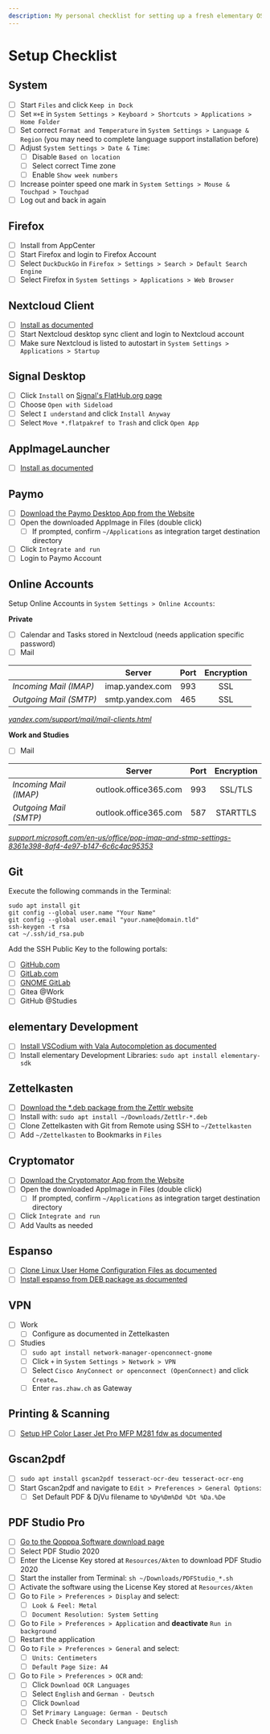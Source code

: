 ```yaml
---
description: My personal checklist for setting up a fresh elementary OS installation.
---
```


# Setup Checklist

## System

* [ ] Start `Files` and click `Keep in Dock`
* [ ] Set `⌘+E` in `System Settings > Keyboard > Shortcuts > Applications > Home Folder`
* [ ] Set correct `Format and Temperature` in `System Settings > Language & Region` \(you may need to complete language support installation before\)
* [ ] Adjust `System Settings > Date & Time`:
  * [ ] Disable `Based on location`
  * [ ] Select correct Time zone
  * [ ] Enable `Show week numbers`
* [ ] Increase pointer speed one mark in `System Settings > Mouse & Touchpad > Touchpad`
* [ ] Log out and back in again

## Firefox

* [ ] Install from AppCenter
* [ ] Start Firefox and login to Firefox Account
* [ ] Select `DuckDuckGo` in `Firefox > Settings > Search > Default Search Engine`
* [ ] Select Firefox in `System Settings > Applications > Web Browser`

## Nextcloud Client

* [ ] [Install as documented](../../resources/linux-desktop/install-nextcloud-client.md)
* [ ] Start Nextcloud desktop sync client and login to Nextcloud account
* [ ] Make sure Nextcloud is listed to autostart in `System Settings > Applications > Startup`

## Signal Desktop

* [ ] Click `Install` on [Signal's FlatHub.org page](https://flathub.org/apps/details/org.signal.Signal)
* [ ] Choose `Open with Sideload`
* [ ] Select `I understand` and click `Install Anyway`
* [ ] Select `Move *.flatpakref to Trash` and click `Open App`

## AppImageLauncher

* [ ] [Install as documented](https://github.com/TheAssassin/AppImageLauncher/wiki/Install-on-Ubuntu-or-Debian)

## Paymo

* [ ] [Download the Paymo Desktop App from the Website](https://www.paymoapp.com/downloads-and-integrations/)
* [ ] Open the downloaded AppImage in Files \(double click\)
  * [ ] If prompted, confirm `~/Applications` as integration target destination directory
* [ ] Click `Integrate and run`
* [ ] Login to Paymo Account

## Online Accounts

Setup Online Accounts in `System Settings > Online Accounts`:

**Private**

* [ ] Calendar and Tasks stored in Nextcloud \(needs application specific password\)
* [ ] Mail

|  | Server | Port | Encryption |
| :--- | :---: | :---: | :---: |
| _Incoming Mail \(IMAP\)_ | imap.yandex.com | 993 | SSL |
| _Outgoing Mail \(SMTP\)_ | smtp.yandex.com | 465 | SSL |

[_yandex.com/support/mail/mail-clients.html_](https://yandex.com/support/mail/mail-clients.html)

**Work and Studies**

* [ ] Mail

|  | Server | Port | Encryption |
| :--- | :---: | :---: | :---: |
| _Incoming Mail \(IMAP\)_ | outlook.office365.com | 993 | SSL/TLS |
| _Outgoing Mail \(SMTP\)_ | outlook.office365.com | 587 | STARTTLS |

[_support.microsoft.com/en-us/office/pop-imap-and-stmp-settings-8361e398-8af4-4e97-b147-6c6c4ac95353_](https://support.microsoft.com/en-us/office/pop-imap-and-stmp-settings-8361e398-8af4-4e97-b147-6c6c4ac95353)

## Git

Execute the following commands in the Terminal:

```text
sudo apt install git
git config --global user.name "Your Name"
git config --global user.email "your.name@domain.tld"
ssh-keygen -t rsa
cat ~/.ssh/id_rsa.pub
```

Add the SSH Public Key to the following portals:

* [ ] [GitHub.com](https://github.com/settings/keys)
* [ ] [GitLab.com](https://gitlab.com/-/profile/keys)
* [ ] [GNOME GitLab](https://gitlab.gnome.org/-/profile/keys)
* [ ] Gitea @Work
* [ ] GitHub @Studies

## elementary Development

* [ ] [Install VSCodium with Vala Autocompletion as documented](../../resources/linux-desktop/vscode-setup-vala-autocompletion.md)
* [ ] Install elementary Development Libraries: `sudo apt install elementary-sdk`

## Zettelkasten

* [ ] [Download the \*.deb package from the Zettlr website](https://www.zettlr.com/download)
* [ ] Install with: `sudo apt install ~/Downloads/Zettlr-*.deb`
* [ ] Clone Zettelkasten with Git from Remote using SSH to `~/Zettelkasten`
* [ ] Add `~/Zettelkasten` to Bookmarks in `Files`

## Cryptomator

* [ ] [Download the Cryptomator App from the Website](https://cryptomator.org/downloads/)
* [ ] Open the downloaded AppImage in Files \(double click\)
  * [ ] If prompted, confirm `~/Applications` as integration target destination directory
* [ ] Click `Integrate and run`
* [ ] Add Vaults as needed

## Espanso

* [ ] [Clone Linux User Home Configuration Files as documented](https://github.com/marbetschar/config/)
* [ ] [Install espanso from DEB package as documented](https://espanso.org/install/linux/)

## VPN

* [ ] Work
  * [ ] Configure as documented in Zettelkasten
* [ ] Studies
  * [ ] `sudo apt install network-manager-openconnect-gnome`
  * [ ] Click `+` in `System Settings > Network > VPN`
  * [ ] Select `Cisco AnyConnect or openconnect (OpenConnect)` and click `Create…`
  * [ ] Enter `ras.zhaw.ch` as Gateway

## Printing & Scanning

* [ ] [Setup HP Color Laser Jet Pro MFP M281 fdw as documented](../../resources/linux-desktop/setup-hp-color-laser-jet-pro-mfp-m281-fdw.md)

## Gscan2pdf

* [ ] `sudo apt install gscan2pdf tesseract-ocr-deu tesseract-ocr-eng`
* [ ] Start Gscan2pdf and navigate to `Edit > Preferences > General Options`:
  * [ ] Set Default PDF & DjVu filename to `%Dy%Dm%Dd %Dt %Da.%De`

## PDF Studio Pro

* [ ] [Go to the Qopppa Software download page](https://kbpdfstudio.qoppa.com/download-previous-versions/)
* [ ] Select PDF Studio 2020
* [ ] Enter the License Key stored at `Resources/Akten` to download PDF Studio 2020
* [ ] Start the installer from Terminal: `sh ~/Downloads/PDFStudio_*.sh`
* [ ] Activate the software using the License Key stored at `Resources/Akten`
* [ ] Go to `File > Preferences > Display` and select:
  * [ ] `Look & Feel: Metal`
  * [ ] `Document Resolution: System Setting`
* [ ] Go to `File > Preferences > Application` and **deactivate** `Run in background`
* [ ] Restart the application
* [ ] Go to `File > Preferences > General` and select:
  * [ ] `Units: Centimeters`
  * [ ] `Default Page Size: A4`
* [ ] Go to `File > Preferences > OCR` and:
  * [ ] Click `Download OCR Languages`
  * [ ] Select `English` and `German - Deutsch`
  * [ ] Click `Download`
  * [ ] Set `Primary Language: German - Deutsch`
  * [ ] Check `Enable Secondary Language: English`